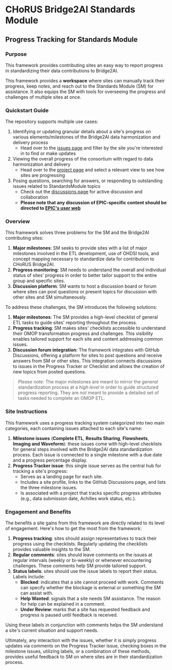 # CHoRUS Bridge2AI Standards Module

## Progress Tracking for Standards Module

### Purpose
This framework provides contributing sites an easy way to report progress in standardizing their data contributions to Bridge2AI.

This framework provides a **workspace** where sites can manually track their progress, keep notes, and reach out to the Standards Module (SM) for assistance. It also equips the SM with tools for overseeing the progress and challenges of multiple sites at once. 

### Quickstart Guide
The repository supports multiple use cases:

1. Identifying or updating granular details about a site's progress on various elements/milestones of the Bridge2AI data harmonization and delivery process
    - Head over to the [issues page](https://github.com/chorus-ai/StandardsModule/issues) and filter by the site you're interested in to find or make updates
2. Viewing the overall progress of the consortium with regard to data harmonization and delivery
    - Head over to the [project page](https://github.com/orgs/chorus-ai/projects/11) and select a relevant view to see how sites are progressing
3. Posing questions, searching for answers, or responding to outstanding issues related to StandardsModule topics
    - Check out the [discussions page](https://github.com/chorus-ai/StandardsModule/discussions) for active discussion and collaboration
    - **Please note that any discussion of EPIC-specific content should be directed to [EPIC's user web](https://galaxy.epic.com/)**

### Overview
This framework solves three problems for the SM and the Bridge2AI contributing sites:
1) **Major milestones**: SM seeks to provide sites with a list of major milestones involved in the ETL development, use of OHDSI tools, and concept mapping necessary to standardize data for contribution to CHoRUS Bridge2AI.
2) **Progress monitoring**: SM needs to understand the overall and individual status of sites' progress in order to better tailor support to the entire group and specific sites.
3) **Discussion platform**: SM wants to host a discussion board or forum where sites can post questions or present topics for discussion with other sites and SM simultaneously.

To address these challenges, the SM introduces the following solutions:
1) **Major milestones**: The SM provides a high-level checklist of general ETL tasks to guide sites' reporting throughout the process.
2) **Progress tracking**: SM makes sites' checklists accessible to understand their OMOP transformation progress and challenges. This visibility enables tailored support for each site and content addressing common issues.
3) **Discussion forum integration**: The framework integrates with GitHub Discussions, offering a platform for sites to post questions and receive answers from SM or other sites. This integration connects discussions to issues in the Progress Tracker or Checklist and allows the creation of new topics from posted questions.

> _Please note:_ The major milestones are meant to mirror the _general_ standardization process at a _high level_ in order to guide structured progress reporting. They are _not_ meant to provide a detailed set of tasks needed to complete an OMOP ETL.

### Site Instructions
This framework uses a progress tracking system categorized into two main categories, each containing issues attached to each site's name:
1) **Milestone issues** (**Complete ETL**, **Results Sharing**, **Flowsheets**, **Imaging and Waveform**): these issues come with high-level checklists for general steps involved with the Bridge2AI data standardization process. Each issue is connected to a single milestone with a due date and a progress percentage display.
2) **Progress Tracker issue**: this single issue serves as the central hub for tracking a site's progress:
    * Serves as a landing page for each site.
    * Includes a site profile, links to the GitHub Discussions page, and lists the three milestone issues.
    * Is associated with a project that tracks specific progress attributes (e.g., data submission date, Achilles work status, etc.).

### Engagement and Benefits
The benefits a site gains from this framework are directly related to its level of engagement.
Here's how to get the most from the framework:

1. **Progress tracking**: sites should assign representatives to track their progress using the checklists. Regularly updating the checklists provides valuable insights to the SM.
2. **Regular comments**: sites should leave comments on the issues at regular intervals (weekly or bi-weekly) or whenever encountering challenges. These comments help SM provide tailored support.
3. **Status labels**: sites should use the issue labels to report their status. Labels include:  
    * **Blocked**: indicates that a site cannot proceed with work. Comments can specify whether the blockage is external or something the SM can assist with.
    * **Help Wanted**: signals that a site needs SM assistance. The reason for help can be explained in a comment.
    * **Under Review**: marks that a site has requested feedback and progress is paused until feedback is received.
    
Using these labels in conjunction with comments helps the SM understand a site's current situation and support needs.

Ultimately, any interaction with the issues, whether it is simply progress updates via comments on the Progress Tracker issue, checking boxes in the milestone issues, utilizing labels, or a combination of these methods, provides useful feedback to SM on where sites are in their standardization process.
